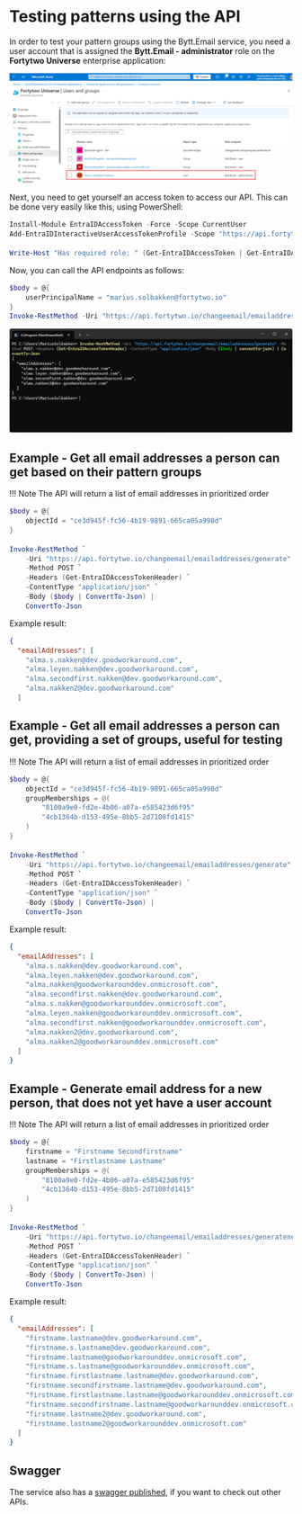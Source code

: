 # Testing patterns using the API

In order to test your pattern groups using the Bytt.Email service, you need a user account that is assigned the **Bytt.Email - administrator** role on the **Fortytwo Universe** enterprise application:

![](media/20251016151401.png)

Next, you need to get yourself an access token to access our API. This can be done very easily like this, using PowerShell:

```PowerShell
Install-Module EntraIDAccessToken -Force -Scope CurrentUser
Add-EntraIDInteractiveUserAccessTokenProfile -Scope "https://api.fortytwo.io/.default" -ClientId "68bf2f1d-b9e1-4477-8b90-81314861f05f"

Write-Host "Has required role: " (Get-EntraIDAccessToken | Get-EntraIDAccessTokenHasRoles -Roles "changeemail-administrator")
```

Now, you can call the API endpoints as follows:

```PowerShell
$body = @{
    userPrincipalName = "marius.solbakken@fortytwo.io"
}
Invoke-RestMethod -Uri "https://api.fortytwo.io/changeemail/emailaddresses/generate" -Method POST -Headers (Get-EntraIDAccessTokenHeader) -ContentType "application/json" -Body ($body | convertto-json)
```

![](media/20251017122834.png)

## Example - Get all email addresses a person can get based on their pattern groups

!!! Note
    The API will return a list of email addresses in prioritized order

```PowerShell
$body = @{
    objectId = "ce3d945f-fc56-4b19-9891-665ca05a998d"
}

Invoke-RestMethod `
    -Uri "https://api.fortytwo.io/changeemail/emailaddresses/generate" `
    -Method POST `
    -Headers (Get-EntraIDAccessTokenHeader) `
    -ContentType "application/json" `
    -Body ($body | ConvertTo-Json) |
    ConvertTo-Json
```

Example result:

```JSON
{
  "emailAddresses": [
    "alma.s.nakken@dev.goodworkaround.com",
    "alma.leyen.nakken@dev.goodworkaround.com",
    "alma.secondfirst.nakken@dev.goodworkaround.com",
    "alma.nakken2@dev.goodworkaround.com"
  ]

```

## Example - Get all email addresses a person can get, providing a set of groups, useful for testing

!!! Note
    The API will return a list of email addresses in prioritized order

```PowerShell
$body = @{
    objectId = "ce3d945f-fc56-4b19-9891-665ca05a998d"
    groupMemberships = @(
        "8100a9e0-fd2e-4b06-a07a-e585423d6f95"
        "4cb1364b-d153-495e-8bb5-2d7108fd1415"
    )
}

Invoke-RestMethod `
    -Uri "https://api.fortytwo.io/changeemail/emailaddresses/generate" `
    -Method POST `
    -Headers (Get-EntraIDAccessTokenHeader) `
    -ContentType "application/json" `
    -Body ($body | ConvertTo-Json) |
    ConvertTo-Json
```

Example result:

```JSON
{
  "emailAddresses": [
    "alma.s.nakken@dev.goodworkaround.com",
    "alma.leyen.nakken@dev.goodworkaround.com",
    "alma.nakken@goodworkarounddev.onmicrosoft.com",
    "alma.secondfirst.nakken@dev.goodworkaround.com",
    "alma.s.nakken@goodworkarounddev.onmicrosoft.com",
    "alma.leyen.nakken@goodworkarounddev.onmicrosoft.com",
    "alma.secondfirst.nakken@goodworkarounddev.onmicrosoft.com",
    "alma.nakken2@dev.goodworkaround.com",
    "alma.nakken2@goodworkarounddev.onmicrosoft.com"
  ]
}
```

## Example - Generate email address for a new person, that does not yet have a user account

!!! Note
    The API will return a list of email addresses in prioritized order

```PowerShell
$body = @{
    firstname = "Firstname Secondfirstname"
    lastname = "Firstlastname Lastname"
    groupMemberships = @(
        "8100a9e0-fd2e-4b06-a07a-e585423d6f95"
        "4cb1364b-d153-495e-8bb5-2d7108fd1415"
    )
}

Invoke-RestMethod `
    -Uri "https://api.fortytwo.io/changeemail/emailaddresses/generatenewuser" `
    -Method POST `
    -Headers (Get-EntraIDAccessTokenHeader) `
    -ContentType "application/json" `
    -Body ($body | ConvertTo-Json) |
    ConvertTo-Json
```

Example result:

```JSON
{
  "emailAddresses": [
    "firstname.lastname@dev.goodworkaround.com",
    "firstname.s.lastname@dev.goodworkaround.com",
    "firstname.lastname@goodworkarounddev.onmicrosoft.com",
    "firstname.s.lastname@goodworkarounddev.onmicrosoft.com",
    "firstname.firstlastname.lastname@dev.goodworkaround.com",
    "firstname.secondfirstname.lastname@dev.goodworkaround.com",
    "firstname.firstlastname.lastname@goodworkarounddev.onmicrosoft.com",
    "firstname.secondfirstname.lastname@goodworkarounddev.onmicrosoft.com",
    "firstname.lastname2@dev.goodworkaround.com",
    "firstname.lastname2@goodworkarounddev.onmicrosoft.com"
  ]
}
```

## Swagger

The service also has a [swagger published](https://api.fortytwo.io/changeemail/swagger/index.html), if you want to check out other APIs.